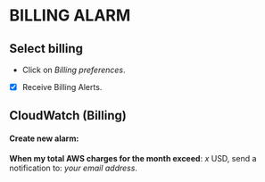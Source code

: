 # BILLING ALARM
## Select billing

- Click on *Billing preferences*.
- [x] Receive Billing Alerts.

## CloudWatch (Billing)
#### Create new alarm:

**When my total AWS charges for the month exceed**: *x* USD, send a notification to: *your email address*.
